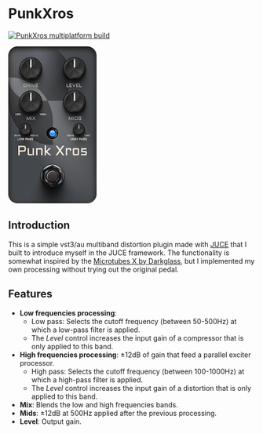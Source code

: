 # PunkXros
 [![PunkXros multiplatform build](https://github.com/gmoican/PunkXros/actions/workflows/main.yml/badge.svg)](https://github.com/gmoican/PunkXros/actions/workflows/main.yml)


![DemoImage](docs/images/Xros.png)

## Introduction
This is a simple vst3/au multiband distortion plugin made with [JUCE](https://juce.com/) that I built to introduce myself in the JUCE framework. The functionality is somewhat inspired by the [Microtubes X by Darkglass](https://www.darkglass.com/creation/microtubes-x/), but I implemented my own processing without trying out the original pedal.

## Features
- **Low frequencies processing**:
    - Low pass: Selects the cutoff frequency (between 50-500Hz) at which a low-pass filter is applied.
    - The *Level* control increases the input gain of a compressor that is only applied to this band.
- **High frequencies processing**: ±12dB of gain that feed a parallel exciter processor.
    - High pass: Selects the cutoff frequency (between 100-1000Hz) at which a high-pass filter is applied.
    - The *Level* control increases the input gain of a distortion that is only applied to this band.
- **Mix**: Blends the low and high frequencies bands.
- **Mids**: ±12dB at 500Hz applied after the previous processing.
- **Level**: Output gain.
